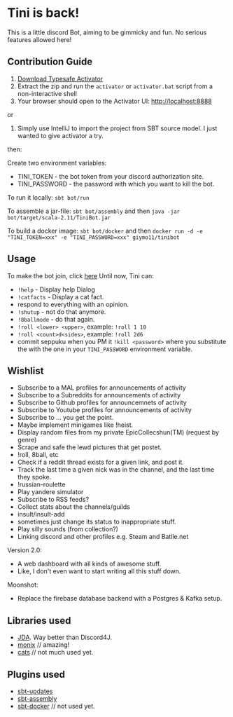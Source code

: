 Tini is back!
==================

This is a little discord Bot, aiming to be gimmicky and fun. No serious features allowed here!


Contribution Guide
-----------------

1. [Download Typesafe Activator](http://typesafe.com/platform/getstarted)
2. Extract the zip and run the `activator` or `activator.bat` script from a non-interactive shell
3. Your browser should open to the Activator UI: [http://localhost:8888](http://localhost:8888)

or

1. Simply use IntelliJ to import the project from SBT source model. I just wanted to give activator a try.

then:

Create two environment variables:
* TINI_TOKEN - the bot token from your discord authorization site.
* TINI_PASSWORD - the password with which you want to kill the bot.

To run it locally: `sbt bot/run`

To assemble a jar-file: `sbt bot/assembly` and then `java -jar bot/target/scala-2.11/TiniBot.jar`

To build a docker image: `sbt bot/docker` and then `docker run -d -e "TINI_TOKEN=xxx" -e "TINI_PASSWORD=xxx" giymo11/tinibot`

Usage
-----------------

To make the bot join, click [here](https://discordapp.com/oauth2/authorize?client_id=211993132529614849&scope=bot&permissions=3152896)
Until now, Tini can:
* `!help` - Display help Dialog
* `!catfacts` - Display a cat fact.
* respond to everything with an opinion.
* `!shutup` - not do that anymore.
* `!8ballmode` - do that again.
* `!roll <lower> <upper>`, example: `!roll 1 10`
* `!roll <count>d<sides>`, example: `!roll 2d6`
* commit seppuku when you PM it `!kill <password>` where you substitute the <password> with the one in your `TINI_PASSWORD` environment variable.

Wishlist
-----------------

* Subscribe to a MAL profiles for announcements of activity
* Subscribe to a Subreddits for announcements of activity
* Subscribe to Github profiles for announcemnets of activity
* Subscribe to Youtube profiles for announcements of activity
* Subscribe to ... you get the point.
* Maybe implement minigames like !heist.
* Display random files from my private EpicCollecshun(TM) (request by genre)
* Scrape and safe the lewd pictures that get postet.
* !roll, 8ball, etc
* Check if a reddit thread exists for a given link, and post it.
* Track the last time a given nick was in the channel, and the last time they spoke.
* !russian-roulette
* Play yandere simulator
* Subscribe to RSS feeds?
* Collect stats about the channels/guilds
* insult/insult-add
* sometimes just change its status to inappropriate stuff.
* Play silly sounds (from collection?)
* Linking discord and other profiles e.g. Steam and Batlle.net

Version 2.0:
* A web dashboard with all kinds of awesome stuff.
* Like, I don't even want to start writing all this stuff down.

Moonshot:
* Replace the firebase database backend with a Postgres & Kafka setup.

Libraries used
-----------------

* [JDA](https://github.com/DV8FromTheWorld/JDA). Way better than Discord4J.
* [monix](https://github.com/monixio/monix) // amazing!
* [cats](https://github.com/typelevel/cats/) // not much used yet.


Plugins used
-----------------

* [sbt-updates](https://github.com/rtimush/sbt-updates)
* [sbt-assembly](https://github.com/sbt/sbt-assembly)
* [sbt-docker](https://github.com/marcuslonnberg/sbt-docker) // not used yet.